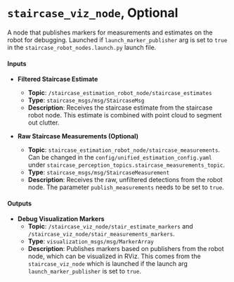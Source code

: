 # `staircase_viz_node`, Optional

A node that publishes markers for measurements and estimates on the robot for debugging. Launched if `launch_marker_publisher` arg is set to `true` in the `staircase_robot_nodes.launch.py` launch file. 

#### Inputs
* **Filtered Staircase Estimate**
    * **Topic**: `/staircase_estimation_robot_node/staircase_estimates`
    * **Type**: `staircase_msgs/msg/StaircaseMsg`
    * **Description**: Receives the staircase estimate from the staircase robot node. This estimate is combined with point cloud to segment out clutter.

* **Raw Staircase Measurements (Optional)**
    * **Topic**: `staircase_estimation_robot_node/staircase_measurements`. Can be changed in the `config/unified_estimation_config.yaml` under `staircase_perception_topics.staircase_measurements_topic`.
    * **Type**: `staircase_msgs/msg/StaircaseMeasurement`
    * **Description**: Receives the raw, unfiltered detections from the robot node. The parameter `publish_measurements` needs to be set to `true`.
    
#### Outputs
* **Debug Visualization Markers**
    * **Topic**: `/staircase_viz_node/stair_estimate_markers` and `/staircase_viz_node/stair_measurements_markers`.
    * **Type**: `visualization_msgs/msg/MarkerArray`
    * **Description**: Publishes markers based on publishers from the robot node, which can be visualized in RViz. This comes from the `staircase_viz_node` which is launched if the launch arg `launch_marker_publisher` is set to `true`.
